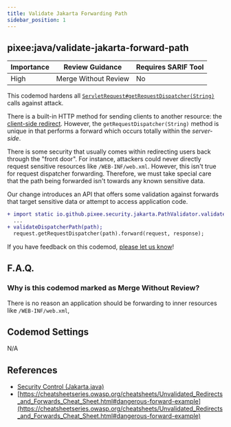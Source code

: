 ```yaml
---
title: Validate Jakarta Forwarding Path 
sidebar_position: 1
---
```


## pixee:java/validate-jakarta-forward-path

| Importance | Review Guidance      | Requires SARIF Tool |
|------------|----------------------|---------------------|
| High       | Merge Without Review | No                  |

This codemod hardens all [`ServletRequest#getRequestDispatcher(String)`](https://docs.oracle.com/javaee/7/api/javax/servlet/ServletRequest.html#getRequestDispatcher-java.lang.String-) calls against attack.

There is a built-in HTTP method for sending clients to another resource: the [client-side redirect](https://developer.mozilla.org/en-US/docs/Web/HTTP/Redirections). However, the `getRequestDispatcher(String)` method is unique in that performs a forward which occurs totally within the _server-side_.

There is some security that usually comes within redirecting users back through the "front door". For instance, attackers could never directly request sensitive resources like `/WEB-INF/web.xml`. However, this isn't true for request dispatcher forwarding. Therefore, we must take special care that the path being forwarded isn't towards any known sensitive data.

Our change introduces an API that offers some validation against forwards that target sensitive data or attempt to access application code.

```diff
+ import static io.github.pixee.security.jakarta.PathValidator.validateDispatcherPath;
  ...
+ validateDispatcherPath(path);
  request.getRequestDispatcher(path).forward(request, response);
```

If you have feedback on this codemod, [please let us know](mailto:feedback@pixee.ai)!

## F.A.Q. 

### Why is this codemod marked as Merge Without Review?

There is no reason an application should be forwarding to inner resources like `/WEB-INF/web.xml`, 

## Codemod Settings

N/A

## References

* [Security Control (Jakarta.java)](https://github.com/pixee/java-security-toolkit/blob/main/src/main/java/io/github/pixee/security/Jakarta.java)
* [https://cheatsheetseries.owasp.org/cheatsheets/Unvalidated_Redirects_and_Forwards_Cheat_Sheet.html#dangerous-forward-example](https://cheatsheetseries.owasp.org/cheatsheets/Unvalidated_Redirects_and_Forwards_Cheat_Sheet.html#dangerous-forward-example)